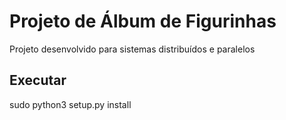 # Projeto de Álbum de Figurinhas
Projeto desenvolvido para sistemas distribuídos e paralelos


## Executar
sudo python3 setup.py install